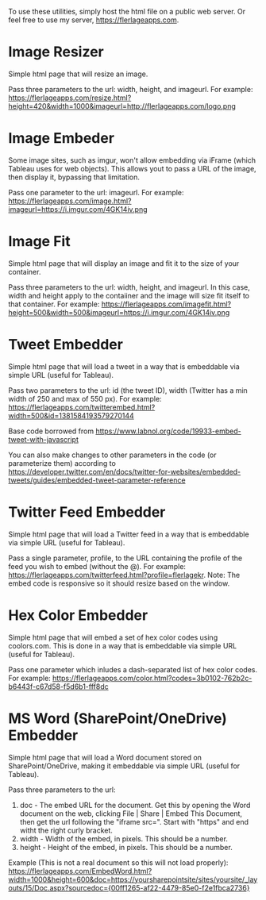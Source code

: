 To use these utilities, simply host the html file on a public web server. Or feel free to use my server, https://flerlageapps.com.

# Image Resizer
Simple html page that will resize an image.

Pass three parameters to the url: width, height, and imageurl. For example: https://flerlageapps.com/resize.html?height=420&width=1000&imageurl=http://flerlageapps.com/logo.png

# Image Embeder
Some image sites, such as imgur, won't allow embedding via iFrame (which Tableau uses for web objects). This allows yout to pass a URL of the image, then display it, bypassing that limitation.

Pass one parameter to the url: imageurl. For example: https://flerlageapps.com/image.html?imageurl=https://i.imgur.com/4GK14iv.png

# Image Fit
Simple html page that will display an image and fit it to the size of your container.

Pass three parameters to the url: width, height, and imageurl. In this case, width and height apply to the contaiiner and the image will size fit itself to that container. For example: https://flerlageapps.com/imagefit.html?height=500&width=500&imageurl=https://i.imgur.com/4GK14iv.png

# Tweet Embedder
Simple html page that will load a tweet in a way that is embeddable via simple URL (useful for Tableau).

Pass two parameters to the url: id (the tweet ID), width (Twitter has a min width of 250 and max of 550 px). For example: https://flerlageapps.com/twitterembed.html?width=500&id=1381584193579270144

Base code borrowed from https://www.labnol.org/code/19933-embed-tweet-with-javascript

You can also make changes to other parameters in the code (or parameterize them) according to https://developer.twitter.com/en/docs/twitter-for-websites/embedded-tweets/guides/embedded-tweet-parameter-reference

# Twitter Feed Embedder
Simple html page that will load a Twitter feed in a way that is embeddable via simple URL (useful for Tableau).

Pass a single parameter, profile, to the URL containing the profile of the feed you wish to embed (without the @). For example: https://flerlageapps.com/twitterfeed.html?profile=flerlagekr. Note: The embed code is responsive so it should resize based on the window.

# Hex Color Embedder
Simple html page that will embed a set of hex color codes using coolors.com. This is done in a way that is embeddable via simple URL (useful for Tableau).

Pass one parameter which inludes a dash-separated list of hex color codes. For example: https://flerlageapps.com/color.html?codes=3b0102-762b2c-b6443f-c67d58-f5d6b1-fff8dc

# MS Word (SharePoint/OneDrive) Embedder
Simple html page that will load a Word document stored on SharePoint/OneDrive, making it embeddable via simple URL (useful for Tableau).

Pass three parameters to the url:

1) doc - The embed URL for the document. Get this by opening the Word document on the web, clicking File | Share | Embed This Document, then get the url following the "iframe src=". Start with "https" and end witht the right curly bracket.
2) width - Width of the embed, in pixels. This should be a number.
3) height - Height of the embed, in pixels. This should be a number.

Example (This is not a real document so this will not load properly): https://flerlageapps.com/EmbedWord.html?width=1000&height=600&doc=https://yoursharepointsite/sites/yoursite/_layouts/15/Doc.aspx?sourcedoc={00ff1265-af22-4479-85e0-f2e1fbca2736}
